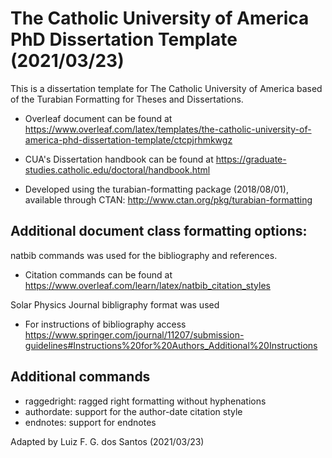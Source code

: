 # The Catholic University of America PhD Dissertation Template (2021/03/23)
This is a dissertation template for The Catholic University of America based of the Turabian Formatting for Theses and Dissertations.

* Overleaf document can be found at https://www.overleaf.com/latex/templates/the-catholic-university-of-america-phd-dissertation-template/ctcpjrhmkwgz

* CUA's Dissertation handbook can be found at https://graduate-studies.catholic.edu/doctoral/handbook.html

* Developed using the turabian-formatting package (2018/08/01), available through CTAN: http://www.ctan.org/pkg/turabian-formatting

## Additional document class formatting options:

natbib commands was used for the bibliography and references. 
* Citation commands can be found at https://www.overleaf.com/learn/latex/natbib_citation_styles

Solar Physics Journal bibligraphy format was used 
* For instructions of bibliography access https://www.springer.com/journal/11207/submission-guidelines#Instructions%20for%20Authors_Additional%20Instructions

## Additional commands
* raggedright: ragged right formatting without hyphenations
* authordate: support for the author-date citation style
* endnotes: support for endnotes


Adapted by Luiz F. G. dos Santos (2021/03/23)
